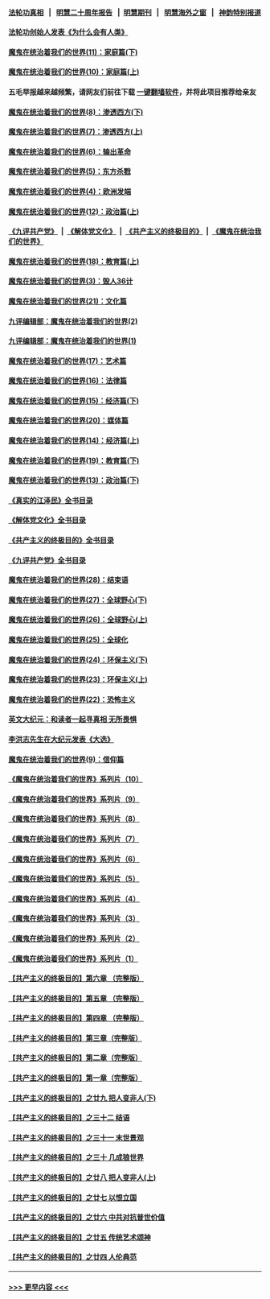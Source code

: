 #### [法轮功真相](https://github.com/gfw-breaker/truth/blob/master/README.md?t=0) &nbsp;&nbsp;|&nbsp;&nbsp; [明慧二十周年报告](https://github.com/gfw-breaker/mh-reports/blob/master/README.md?t=0) &nbsp;&nbsp;|&nbsp;&nbsp;[明慧期刊](https://github.com/gfw-breaker/mh-qikan) &nbsp;&nbsp;|&nbsp;&nbsp; [明慧海外之窗](https://github.com/gfw-breaker/mh-news/blob/master/README.md?t=0) &nbsp;&nbsp;|&nbsp;&nbsp; [神韵特别报道](https://github.com/gfw-breaker/mh-news/blob/master/shenyun.md?t=0)
#### [法轮功创始人发表《为什么会有人类》](../pages/nsc422/n13912117.md?t=03200343) 
#### [魔鬼在统治着我们的世界(11)：家庭篇(下)](../pages/nsc422/n10440961.md?t=03200343) 
#### [魔鬼在统治着我们的世界(10)：家庭篇(上)](../pages/nsc422/n10435448.md?t=03200343) 
#### 五毛举报越来越频繁，请网友们前往下载 [一键翻墙软件](https://github.com/gfw-breaker/ssr-accounts)，并将此项目推荐给亲友
#### [魔鬼在统治着我们的世界(8)：渗透西方(下)](../pages/nsc422/n10429603.md?t=03200343) 
#### [魔鬼在统治着我们的世界(7)：渗透西方(上)](../pages/nsc422/n10426013.md?t=03200343) 
#### [魔鬼在统治着我们的世界(6)：输出革命](../pages/nsc422/n10421536.md?t=03200343) 
#### [魔鬼在统治着我们的世界(5)：东方杀戮](../pages/nsc422/n10417707.md?t=03200343) 
#### [魔鬼在统治着我们的世界(4)：欧洲发端](../pages/nsc422/n10414890.md?t=03200343) 
#### [魔鬼在统治着我们的世界(12)：政治篇(上)](../pages/nsc422/n10444576.md?t=03200343) 
#### [《九评共产党》](https://github.com/begood0513/9ping.md/blob/master/README.md) &nbsp;|&nbsp; [《解体党文化》](../../../../jtdwh.md/blob/master/README.md)  &nbsp;|&nbsp; [《共产主义的终极目的》](../../../../gczydzjmd.md/blob/master/README.md) &nbsp;|&nbsp; [《魔鬼在统治我们的世界》](../../../../mgztzwmdsj.md/blob/master/README.md) 
#### [魔鬼在统治着我们的世界(18)：教育篇(上)](../pages/nsc422/n10526970.md?t=03200343) 
#### [魔鬼在统治着我们的世界(3)：毁人36计](../pages/nsc422/n10411583.md?t=03200343) 
#### [魔鬼在统治着我们的世界(21)：文化篇](../pages/nsc422/n10597706.md?t=03200343) 
#### [九评编辑部：魔鬼在统治着我们的世界(2)](../pages/nsc422/n10410036.md?t=03200343) 
#### [九评编辑部：魔鬼在统治着我们的世界(1)](../pages/nsc422/n10406825.md?t=03200343) 
#### [魔鬼在统治着我们的世界(17)：艺术篇](../pages/nsc422/n10499093.md?t=03200343) 
#### [魔鬼在统治着我们的世界(16)：法律篇](../pages/nsc422/n10485969.md?t=03200343) 
#### [魔鬼在统治着我们的世界(15)：经济篇(下)](../pages/nsc422/n10469975.md?t=03200343) 
#### [魔鬼在统治着我们的世界(20)：媒体篇](../pages/nsc422/n10586579.md?t=03200343) 
#### [魔鬼在统治着我们的世界(14)：经济篇(上)](../pages/nsc422/n10457370.md?t=03200343) 
#### [魔鬼在统治着我们的世界(19)：教育篇(下)](../pages/nsc422/n10564808.md?t=03200343) 
#### [魔鬼在统治着我们的世界(13)：政治篇(下)](../pages/nsc422/n10448270.md?t=03200343) 
#### [《真实的江泽民》全书目录](../pages/nsc422/n13721399.md?t=03200343) 
#### [《解体党文化》全书目录](../pages/nsc422/n13721157.md?t=03200343) 
#### [《共产主义的终极目的》全书目录](../pages/nsc422/n13721048.md?t=03200343) 
#### [《九评共产党》全书目录](../pages/nsc422/n13708085.md?t=03200343) 
#### [魔鬼在统治着我们的世界(28)：结束语](../pages/nsc422/n10936246.md?t=03200343) 
#### [魔鬼在统治着我们的世界(27)：全球野心(下)](../pages/nsc422/n10928319.md?t=03200343) 
#### [魔鬼在统治着我们的世界(26)：全球野心(上)](../pages/nsc422/n10900318.md?t=03200343) 
#### [魔鬼在统治着我们的世界(25)：全球化](../pages/nsc422/n10788205.md?t=03200343) 
#### [魔鬼在统治着我们的世界(24)：环保主义(下)](../pages/nsc422/n10695307.md?t=03200343) 
#### [魔鬼在统治着我们的世界(23)：环保主义(上)](../pages/nsc422/n10688613.md?t=03200343) 
#### [魔鬼在统治着我们的世界(22)：恐怖主义](../pages/nsc422/n10614727.md?t=03200343) 
#### [英文大纪元：和读者一起寻真相 无所畏惧](../pages/nsc422/n12542027.md?t=03200343) 
#### [李洪志先生在大纪元发表《大选》](../pages/nsc422/n12534746.md?t=03200343) 
#### [魔鬼在统治着我们的世界(9)：信仰篇](../pages/nsc422/n10432159.md?t=03200343) 
#### [《魔鬼在统治着我们的世界》系列片（10）](../pages/nsc422/n12292670.md?t=03200343) 
#### [《魔鬼在统治着我们的世界》系列片（9）](../pages/nsc422/n12290859.md?t=03200343) 
#### [《魔鬼在统治着我们的世界》系列片（8）](../pages/nsc422/n12287445.md?t=03200343) 
#### [《魔鬼在统治着我们的世界》系列片（7）](../pages/nsc422/n12283425.md?t=03200343) 
#### [《魔鬼在统治着我们的世界》系列片（6）](../pages/nsc422/n12282314.md?t=03200343) 
#### [《魔鬼在统治着我们的世界》系列片（5）](../pages/nsc422/n12281419.md?t=03200343) 
#### [《魔鬼在统治着我们的世界》系列片（4）](../pages/nsc422/n12274024.md?t=03200343) 
#### [《魔鬼在统治着我们的世界》系列片（3）](../pages/nsc422/n12271322.md?t=03200343) 
#### [《魔鬼在统治着我们的世界》系列片（2）](../pages/nsc422/n12269049.md?t=03200343) 
#### [《魔鬼在统治着我们的世界》系列片（1）](../pages/nsc422/n12267575.md?t=03200343) 
#### [【共产主义的终极目的】第六章 （完整版）](../pages/nsc422/n11428913.md?t=03200343) 
#### [【共产主义的终极目的】第五章 （完整版）](../pages/nsc422/n11428912.md?t=03200343) 
#### [【共产主义的终极目的】第四章 （完整版）](../pages/nsc422/n11428907.md?t=03200343) 
#### [【共产主义的终极目的】第三章（完整版）](../pages/nsc422/n11428848.md?t=03200343) 
#### [【共产主义的终极目的】第二章（完整版）](../pages/nsc422/n11428831.md?t=03200343) 
#### [【共产主义的终极目的】第一章（完整版）](../pages/nsc422/n11417651.md?t=03200343) 
#### [【共产主义的终极目的】之廿九 把人变非人(下)](../pages/nsc422/n11344140.md?t=03200343) 
#### [【共产主义的终极目的】之三十二 结语](../pages/nsc422/n11360535.md?t=03200343) 
#### [【共产主义的终极目的】之三十一 末世景观](../pages/nsc422/n11351129.md?t=03200343) 
#### [【共产主义的终极目的】之三十 几成狼世界](../pages/nsc422/n11348280.md?t=03200343) 
#### [【共产主义的终极目的】之廿八 把人变非人(上)](../pages/nsc422/n11340492.md?t=03200343) 
#### [【共产主义的终极目的】之廿七 以恨立国](../pages/nsc422/n11336944.md?t=03200343) 
#### [【共产主义的终极目的】之廿六 中共对抗普世价值](../pages/nsc422/n11324785.md?t=03200343) 
#### [【共产主义的终极目的】之廿五 传统艺术颂神](../pages/nsc422/n11296396.md?t=03200343) 
#### [【共产主义的终极目的】之廿四 人伦典范](../pages/nsc422/n11296397.md?t=03200343) 

----
#### [ >>> 更早内容 <<< ](../indexes/nsc422-earlier.md)
